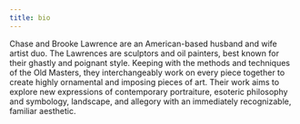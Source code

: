 ```yaml
---
title: bio
---
```

Chase and Brooke Lawrence are an American-based husband and wife artist duo. The Lawrences are sculptors and oil painters, best known for their ghastly and poignant style. Keeping with the methods and techniques of the Old Masters, they interchangeably work on every piece together to create highly ornamental and imposing pieces of art. Their work aims to explore new expressions of contemporary portraiture, esoteric philosophy and symbology,  landscape, and allegory with an immediately recognizable, familiar aesthetic.